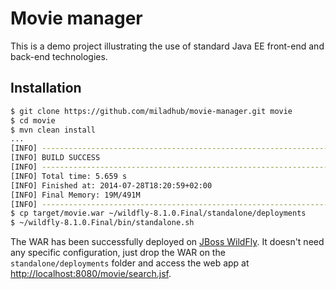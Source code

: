 Movie manager
=============

This is a demo project illustrating the use of standard Java EE front-end and back-end technologies.

Installation
------------

```sh
$ git clone https://github.com/miladhub/movie-manager.git movie
$ cd movie
$ mvn clean install
...
[INFO] ------------------------------------------------------------------------
[INFO] BUILD SUCCESS
[INFO] ------------------------------------------------------------------------
[INFO] Total time: 5.659 s
[INFO] Finished at: 2014-07-28T18:20:59+02:00
[INFO] Final Memory: 19M/491M
[INFO] ------------------------------------------------------------------------
$ cp target/movie.war ~/wildfly-8.1.0.Final/standalone/deployments
$ ~/wildfly-8.1.0.Final/bin/standalone.sh
```

The WAR has been successfully deployed on [JBoss WildFly](http://wildfly.org/downloads/). It doesn't need any specific configuration, just drop the WAR on the `standalone/deployments` folder and access the web app at [http://localhost:8080/movie/search.jsf](http://localhost:8080/movie).
